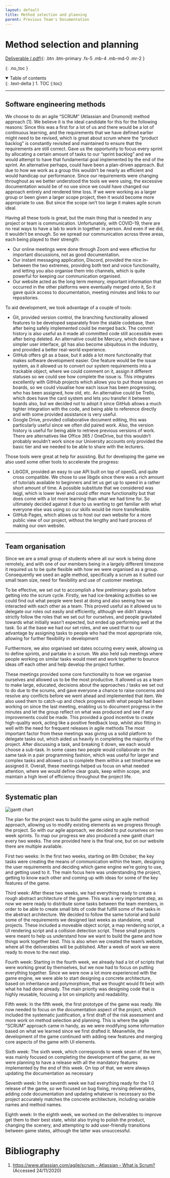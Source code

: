 ```yaml
---
layout: default
title: Method selection and planning
parent: Previous Team's Documentation
---
```


# Method selection and planning

[Deliverable (.pdf)](../../assets/deliverables/previous/Plan1.pdf){: .btn .btn-primary .fs-5 .mb-4 .mb-md-0 .mr-2 }

{: .no_toc }

<details open markdown="block">
  <summary>
    Table of contents
  </summary>
  {: .text-delta }
1. TOC
{:toc}
</details>

---

## Software engineering methods

We choose to do an agile “SCRUM” (Atlassian and Drumond) method approach [1]. We believe it is the ideal candidate for this for the following reasons:
Since this was a first for a lot of us and there would be a lot of continuous learning, and the requirements that we have defined earlier might need to be revised, which is great about scrum where the “product backlog” is constantly revisited and maintained to ensure that the requirements are still correct.
Gave us the opportunity to focus every sprint by allocating a certain amount of tasks to our “sprint backlog” and we would attempt to have that fundamental goal implemented by the end of the sprint.
An alternative perhaps, could have been a plan-driven approach. But due to how we work as a group this wouldn’t be nearly as efficient and would handicap our performance. Since our requirements were changing throughout as we better understood the tools we were using, the excessive documentation would be of no use since we could have changed our approach entirely and rendered time loss. If we were working as a larger group or been given a larger scope project, then it would become more appropriate to use. But since the scope isn’t too large it makes agile scrum ideal.

Having all these tools is great, but the main thing that is needed in any project or team is communication. Unfortunately, with COVID-19, there are no real ways to have a lab to work in together in person. And even if we did, it wouldn’t be enough. So we spread our communication across three areas, each being played to their strength:
* Our online meetings were done through Zoom and were effective for important discussions, not as good documentation.
* Our instant messaging application, Discord, provided the nice in-between the two extremes, providing both text and voice functionality, and letting you also organise them into channels, which is quite powerful for keeping our communication organised.
* Our website acted as the long term memory, important information that occurred in the other platforms were eventually merged onto it, So it gave quick access to documentation, meeting minutes and links to our repositories.

To aid development, we took advantage of a couple of tools:
* Git,  provided version control, the branching functionality allowed features to be developed separately from the stable codebase, then after being safely implemented could be merged back. The commit history is also useful as it made all committed code still accessible even after being deleted. An alternative could be Mercury, which does have a simpler user interface, git has also become ubiquitous in the industry, and provided a better real-world experience.
* GitHub offers git as a base, but it adds a lot more functionality that makes software development easier. One feature would be the issue system, as it allowed us to convert our system requirements into a trackable object, where we could comment on it, assign it different statuses so we could see how complete the issue is. This integrates excellently with GitHub projects which allows you to put those issues on boards, so we could visualise how each issue has been progressing, who has been assigned, how old, etc. An alternative could be Trello, which does have the card system and lets you transfer it between boards also, but we decided not to adopt it since GitHub allows a much tighter integration with the code, and being able to reference directly and with some provided assistance is very useful.
* Google Drive, provided collaborative document editing, this was particularly useful since we often did paired work. Also, the version history is useful for being able to retrieve previous versions of work. There are alternatives like Office 365 / OneDrive, but this wouldn’t probably wouldn’t work since our University accounts only provided the basic tier and we needed to be able to share with the lecturers.

Those tools were great at help for assisting. But for developing the game we also used some other tools to accelerate the progress:
* LibGDX, provided an easy to use API built on top of openGL and quite cross compatible. We chose to use libgdx since there was a rich amount of tutorials available to beginners and let us get up to speed in a rather short amount of time. A possible substitute that we considered was lwjgl, which is lower level and could offer more functionality but that does come with a lot more learning than what we had time for. So ultimately decided against it due to us wanting to get familiar with what everyone else was using so our skills would be more transferable.
* GitHub Pages, which allows us to host our own website for a more public view of our project, without the lengthy and hard process of making our own website.

---

## Team organisation

Since we are a small group of students where all our work is being done remotely, and with one of our members being in a largely different timezone it required us to be quite flexible with how we were organised as a group. Consequently we used an agile method, specifically a scrum as it suited our small team size, need for flexibility and use of customer meetings.

To be effective, we set out to accomplish a few preliminary goals before getting into the scrum cycle. Firstly, we had ice-breaking activities so we could find out what people were best at doing and also seeing how we interacted with each other as a team. This proved useful as it allowed us to delegate our roles out easily and efficiently, although we didn’t always strictly follow the roles that we set out for ourselves, and people gravitated towards what initially wasn’t expected, but ended up performing well at the task. So at the base we had our set roles, and we used that to our advantage by assigning tasks to people who had the most appropriate role, allowing for further flexibility in development

Furthermore, we also organised set dates occuring every week, allowing us to define sprints, and partake in a scrum. We also held sub meetings where people working on similar tasks would meet and work together to bounce ideas off each other and help develop the project further.

These meetings provided some core functionality to how we organise ourselves and allowed us to be the most productive.
It allowed us as a team to make large, educated, decisions about the approaches / tasks we set out to do due to the scrums, and gave everyone a chance to raise concerns and resolve any conflicts before we went ahead and implemented that item.
We also used them to catch-up and check progress with what people had been working on since the last meeting, enabling us to document progress in the minutes and let the group reflect on what was produced and see if any improvements could be made. This provided a good incentive to create high-quality work, acting like a positive feedback loop, whilst also fitting in well with the need for frequent releases in agile methods
The most important factor from these meetings was giving us a solid platform to delegate tasks out, which aided us heavily in completing the majority of the project. After discussing a task, and breaking it down, we each would choose a sub-task. In some cases two people would collaborate on the same task in a pair programming fashion, which was useful for larger and complex tasks and allowed us to complete them within a set timeframe we assigned it.
Overall, these meetings helped us focus on what needed attention, where we would define clear goals, keep within scope, and maintain a high level of efficiency throughout the project life.

---

## Systematic plan

![gantt chart](../../assets/static/week8.png "Gantt chart")

The plan for the project was to build the game using an agile method approach, allowing us to modify existing elements as we progress through the project. So with our agile approach, we decided to put ourselves on two week sprints. 
To map our progress we also produced a new gantt chart every two weeks. The one provided here is the final one, but on our website there are multiple available. 

First two weeks:
In the first two weeks, starting on 8th October, the key tasks were creating the means of communication within the team, designing the user requirements and deciding which game engine we’re going to use, and getting used to it. 
The main focus here was understanding the project, getting to know each other and coming up with ideas for some of the key features of the game.

Third week:
After these two weeks, we had everything ready to create a rough abstract architecture of the game. This was a very important step, as now we were ready to distribute some tasks between the team members, in order to be able to create small bits of code that fulfill some of the tasks in the abstract architecture. We decided to follow the same tutorial and build some of the requirements we designed last weeks as standalone, small projects. These included a moveable object script, a map rendering script, a UI rendering script and a collision detection script. 
These small projects were meant to help us understand how we want to build the game and how things work together best. 
This is also when we created the team’s website, where all the deliverables will be published. 
After a week of work we were ready to move to the next step.

Fourth week:
Starting in the fourth week, we already had a lot of scripts that were working great by themselves, but we now had to focus on putting everything together. 
Since we were now a lot more experienced with the game engine, we were able to start designing a concrete architecture, based on inheritance and polymorphism, that we thought would fit best with what he had done already. 
The main priority was designing code that is highly reusable, focusing a lot on simplicity and readability.

Fifth week:
In the fifth week, the first prototype of the game was ready. We now needed to focus on the documentation aspect of the project, which included the systematic justification, a first draft of the risk assessment and more work on method selection and planning. 
This is where the agile “SCRUM” approach came in handy, as we were modifying some information based on what we learned since we first drafted it. 
Meanwhile, the development of the game continued with adding new features and merging core aspects of the game with UI elements.

Sixth week:
The sixth week, which corresponds to week seven of the term, was mainly focused on completing the development of the game, as we were planning to have a release with all the mandatory features implemented by the end of this week. 
On top of that, we were always updating the documentation as necessary

Seventh week:
In the seventh week we had everything ready for the 1.0 release of the game, so we focused on bug fixing, revising deliverables, adding code documentation and updating whatever is necessary so the project accurately matches the concrete architecture, including variable names and method names.

Eighth week:
In the eighth week, we worked on the deliverables to improve get them to their best state, whilst also trying to polish the product, changing the scenery, and attempting to add user-friendly transitions between game states, although the latter was unsuccessful.

# Bibliography

1. [https://www.atlassian.com/agile/scrum - Atlassian - What is Scrum?](https://www.atlassian.com/agile/scrum) (Accessed 24/11/2020)